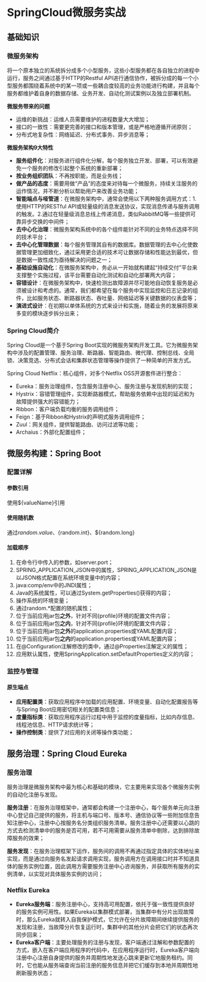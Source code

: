 # SpringCloud微服务实战

## 基础知识

### 微服务架构

将一个原本独立的系统拆分成多个小型服务，这些小型服务都在各自独立的进程中运行，服务之间通过基于HTTP的Restful API进行通信协作，被拆分成的每一个小型服务都围绕着系统中的某一项或一些耦合度较高的业务功能进行构建，并且每个服务都维护着自身的数据存储、业务开发、自动化测试案例以及独立部署机制。

**微服务带来的问题**

- 运维的新挑战：运维人员需要维护的进程数量大大增加；
- 接口的一致性：需要更完善的接口和版本管理，或是严格地遵循开闭原则；
- 分布式地复杂性：网络延迟、分布式事务、异步消息等；

**微服务架构9大特性**

- **服务组件化**：对服务进行组件化分解，每个服务独立开发、部署，可以有效避免一个服务的修改引起整个系统的重新部署；
- **按业务组织团队**：不再按职能，而是业务线；
- **做产品的态度**：需要用做“产品”的态度来对待每一个微服务，持续关注服务的运作情况，并不断分析以帮助用户来改善业务功能；
- **智能端点与哑管道**：在微服务架构中，通常会使用以下两种服务调用方式：1.使用HTTP的RESTful API或轻量级的消息发送协议，实现消息传递与服务调用的触发。2.通过在轻量级消息总线上传递消息，类似RabbitMQ等一些提供可靠异步交换的中间件；
- **去中心化治理**：微服务架构系统中的各个组件能针对不同的业务特点选择不同的技术平台；
- **去中心化管理数据**：每个服务管理其自有的数据库。数据管理的去中心化使数据管理更加细致化，通过采用更合适的技术可让数据存储和性能达到最优，但是数据一致性成为亟待解决的问题之一；
- **基础设施自动化**：在微服务架构中，务必从一开始就构建起“持续交付”平台来支撑整个实施过程，该平台需要自动化测试和自动化部署两大内容；
- **容错设计**：在微服务架构中，快速检测出故障源并尽可能地自动恢复服务是必须被设计和考虑的。通常，我们都希望在每个服务中实现监控和日志记录的组件，比如服务状态、断路器状态、吞吐量、网络延迟等关键数据的仪表盘等；
- **演进式设计**：在初期以单体系统的方式来设计和实施，随着业务的发展将原来多变的模块逐步拆分出来；

### Spring Cloud简介

Spring Cloud是一个基于Spring Boot实现的微服务架构开发工具。它为微服务架构中涉及的配置管理、服务治理、断路器、智能路由、微代理、控制总线、全局锁、决策竞选、分布式会话和集群状态管理等操作提供了一种简单的开发方式。

Spring Cloud Netflix：核心组件，对多个Netflix OSS开源套件进行整合：

- Eureka：服务治理组件，包含服务注册中心、服务注册与发现机制的实现；
- Hystrix：容错管理组件，实现断路器模式，帮助服务依赖中出现的延迟和为故障提供强大的容错能力；
- Ribbon：客户端负载均衡的服务调用组件；
- Feign：基于Ribbon和Hystrix的声明式服务调用组件；
- Zuul：网关组件，提供智能路由、访问过滤等功能；
- Archaius：外部化配置组件；

## 微服务构建：Spring Boot

### 配置详解

#### 参数引用

使用${valueName}引用

#### 使用随机数

通过${random.value}、${random.int}、${random.long}

#### 加载顺序

1. 在命令行中传入的参数，如server.port；
2. SPRING_APPLICATION_JSON中的属性，SPRING_APPLICATION_JSON是以JSON格式配置在系统环境变量中的内容；
3. java:comp/env中的JNDI属性；
4. Java的系统属性，可以通过System.getProperties()获得的内容；
5. 操作系统的环境变量；
6. 通过random.*配置的随机属性；
7. 位于当前应用jar包**之外**，针对不同{profile}环境的配置文件内容；
8. 位于当前应用jar包**之内**，针对不同{profile}环境的配置文件内容；
9. 位于当前应用jar包**之外**的application.properties或YAML配置内容；
10. 位于当前应用jar包**之内**的application.properties或YAML配置内容；
11. 在@Configuration注解修改的类中，通过@Properties注解定义的属性；
12. 应用默认属性，使用SpringApplication.setDefaultProperties定义的内容；

### 监控与管理

#### 原生端点

- **应用配置类**：获取应用程序中加载的应用配置、环境变量、自动化配置报告等与Spring Boot应用密切相关的配置类信息；
- **度量指标类**：获取应用程序运行过程中用于监控的度量指标，比如内存信息、线程池信息、HTTP请求统计等；
- **操作控制类**：提供了对应用的关闭等操作类功能；

## 服务治理：Spring Cloud Eureka

### 服务治理

服务治理是微服务架构中最为核心和基础的模块，它主要用来实现各个微服务实例的自动化注册与发现。

**服务注册**：在服务治理框架中，通常都会构建一个注册中心，每个服务单元向注册中心登记自己提供的服务，将主机与端口号、版本号、通信协议等一些附加信息告知注册中心，注册中心按服务名分类组织服务清单。服务注册中心还需要以心跳的方式去检测清单中的服务是否可用，若不可用需要从服务清单中剔除，达到排除故障服务的效果；

**服务发现**：在服务治理框架下运作，服务间的调用不再通过指定具体的实体地址来实现，而是通过向服务名发起请求调用实现，服务调用方在调用接口时并不知道具体的服务实例位置，因此调用方需要服务注册中心咨询服务，并获取所有服务的实例清单，以实现对具体服务实例的访问；

### Netflix Eureka

- **Eureka服务端**：服务注册中心，支持高可用配置，依托于强一致性提供良好的服务实例可用性。如果Eureka以集群模式部署，当集群中有分片出现故障时，那么Eureka就转入自我保护模式，它允许在分片故障期间继续提供服务的发现和注册，当故障分片恢复运行时，集群中的其他分片会把它们的状态再次同步回来；
- **Eureka客户端**：主要处理服务的注册与发现，客户端通过注解和参数配置的方式，嵌入在客户端应用程序的代码中，在应用程序运行时，Eureka客户端向注册中心注册自身提供的服务并周期性地发送心跳来更新它地服务租约。同时，它也能从服务端查询当前注册的服务信息并把它们缓存到本地并周期性地刷新服务状态；
